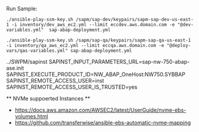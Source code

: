 



Run Sample: 

`./ansible-play-ssm-key.sh /sapm/sap-dev/keypairs/sapm-sap-dev-us-east-1 -i inventory/dev_aws_ec2.yml --limit eccdev.aws.domain.com -e "@dev-variables.yml"  sap-abap-deployment.yml`

```
./ansible-play-ssm-key.sh /sapm/sap-qa/keypairs/sapm-sap-qa-us-east-1 -i inventory/qa_aws_ec2.yml --limit eccqa.aws.domain.com -e "@deploy-vars/qas-variables.yml" sap-abap-deployment.yml
```

../SWPM/sapinst SAPINST_INPUT_PARAMETERS_URL=sap-nw-750-abap-ase.init SAPINST_EXECUTE_PRODUCT_ID=NW_ABAP_OneHost:NW750.SYBBAP  SAPINST_REMOTE_ACCESS_USER=inst SAPINST_REMOTE_ACCESS_USER_IS_TRUSTED=yes

** NVMe suppoerted Instances **
- https://docs.aws.amazon.com/AWSEC2/latest/UserGuide/nvme-ebs-volumes.html
- https://github.com/transferwise/ansible-ebs-automatic-nvme-mapping